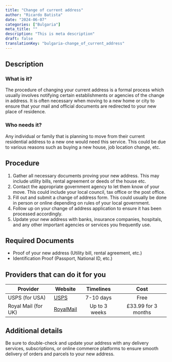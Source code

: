 ```yaml
---
title: "Change of current address"
author: "Ricardo Batista"
date: "2024-06-07"
categories: ["Bulgaria"]
meta_title: ""
description: "This is meta description"
draft: false
translationKey: "bulgaria-change_of_current_address"
---
```


## Description
### What is it?
The procedure of changing your current address is a formal process which usually involves notifying certain establishments or agencies of the change in address. It is often necessary when moving to a new home or city to ensure that your mail and official documents are redirected to your new place of residence.

### Who needs it?
Any individual or family that is planning to move from their current residential address to a new one would need this service. This could be due to various reasons such as buying a new house, job location change, etc. 

## Procedure
1. Gather all necessary documents proving your new address. This may include utility bills, rental agreement or deeds of the house etc.
2. Contact the appropriate government agency to let them know of your move. This could include your local council, tax office or the post office.
3. Fill out and submit a change of address form. This could usually be done in person or online depending on rules of your local government.
4. Follow up on your change of address application to ensure it has been processed accordingly.
5. Update your new address with banks, insurance companies, hospitals, and any other important agencies or services you frequently use.

## Required Documents
- Proof of your new address (Utility bill, rental agreement, etc.)
- Identification Proof (Passport, National ID, etc.)

## Providers that can do it for you

| Provider        |     Website     |     Timelines    |       Cost      |
| --------------- | --------------- |  :-------------: | :-------------: |
| USPS (for USA)  |  [USPS](https://www.usps.com/manage/welcome.htm)       |      7-10 days      |       Free       |
| Royal Mail (for UK)      |  [RoyalMail](https://www.royalmail.com/personal/receiving-mail/redirection)     |      Up to 3 weeks      |        £33.99 for 3 months       |

## Additional details
Be sure to double-check and update your address with any delivery services, subscriptions, or online commerce platforms to ensure smooth delivery of orders and parcels to your new address.